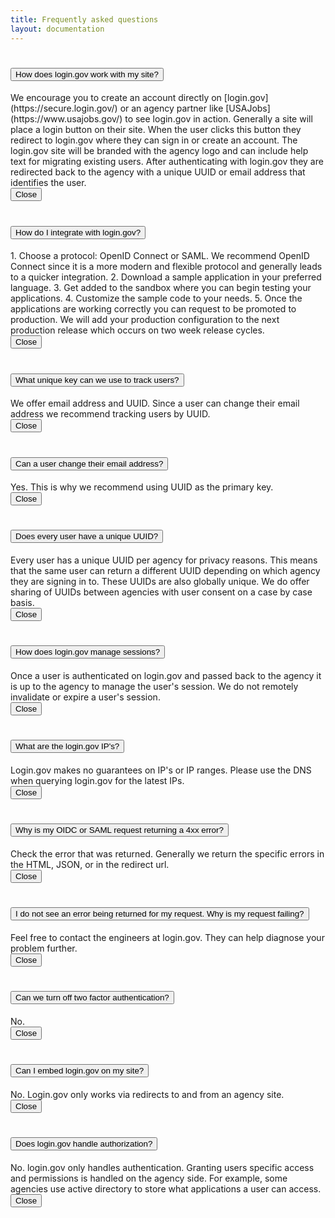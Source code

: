 ```yaml
---
title: Frequently asked questions
layout: documentation
---
```


<div class="usa-accordion usa-accordion-bordered" aria-multiselectable="true">

<h1 class="usa-accordion-heading">
<button class="usa-accordion-button" aria-controls="flow">
How does login.gov work with my site?
</button>
</h1>
<div id="flow" class="usa-accordion-container">
<div class="usa-accordion-content" markdown="1">
We encourage you to create an account directly on [login.gov](https://secure.login.gov/) or an agency partner like
[USAJobs](https://www.usajobs.gov/) to see login.gov in action.
Generally a site will place a login button on their site.  When the user clicks this button they redirect to login.gov
where they can sign in or create an account.  The login.gov site will be branded with the agency logo and can
include help text for migrating existing users.
After authenticating with login.gov they are redirected back to the agency with a unique UUID or email address that
identifies the user.
</div>
<button class="usa-accordion-close-button">Close</button>
</div>


<h1 class="usa-accordion-heading">
<button class="usa-accordion-button" aria-controls="programming">
How do I integrate with login.gov?
</button>
</h1>
<div id="programming" class="usa-accordion-container">
<div class="usa-accordion-content" markdown="1">
1. Choose a protocol: OpenID Connect or SAML.  We recommend OpenID Connect since it is a more modern and flexible
protocol and generally leads to a quicker integration.
2. Download a sample application in your preferred language.
3. Get added to the sandbox where you can begin testing your applications.
4. Customize the sample code to your needs.
5. Once the applications are working correctly you can request to be promoted to production.
We will add your production configuration to the next production release which occurs on two week release cycles.
</div>
<button class="usa-accordion-close-button">Close</button>
</div>


<h1 class="usa-accordion-heading">
<button class="usa-accordion-button" aria-controls="user-key">
What unique key can we use to track users?
</button>
</h1>
<div id="user-key" class="usa-accordion-container">
<div class="usa-accordion-content" markdown="1">
We offer email address and UUID.  Since a user can change their email address we recommend tracking users by UUID.
</div>
<button class="usa-accordion-close-button">Close</button>
</div>


<h1 class="usa-accordion-heading">
<button class="usa-accordion-button" aria-controls="email">
Can a user change their email address?
</button>
</h1>
<div id="email" class="usa-accordion-container">
<div class="usa-accordion-content" markdown="1">
Yes.  This is why we recommend using UUID as the primary key.
</div>
<button class="usa-accordion-close-button">Close</button>
</div>


<h1 class="usa-accordion-heading">
<button class="usa-accordion-button" aria-controls="uuid">
Does every user have a unique UUID?
</button>
</h1>
<div id="uuid" class="usa-accordion-container">
<div class="usa-accordion-content" markdown="1">
Every user has a unique UUID per agency for privacy reasons.  This means that the same user can return a different UUID depending on which agency they are signing in to.  These UUIDs are also globally unique.  We do offer sharing of UUIDs between agencies with user consent on a case by case basis.
</div>
<button class="usa-accordion-close-button">Close</button>
</div>


<h1 class="usa-accordion-heading">
<button class="usa-accordion-button" aria-controls="sessions">
How does login.gov manage sessions?
</button>
</h1>
<div id="sessions" class="usa-accordion-container">
<div class="usa-accordion-content" markdown="1">
Once a user is authenticated on login.gov and passed back to the agency it is up to the agency to manage the user's session.
We do not remotely invalidate or expire a user's session.
</div>
<button class="usa-accordion-close-button">Close</button>
</div>



<h1 class="usa-accordion-heading">
<button class="usa-accordion-button" aria-controls="ip-address">
What are the login.gov IP's?
</button>
</h1>
<div id="ip-address" class="usa-accordion-container">
<div class="usa-accordion-content" markdown="1">
Login.gov makes no guarantees on IP's or IP ranges.  Please use the DNS when querying login.gov for the latest IPs.
</div>
<button class="usa-accordion-close-button">Close</button>
</div>


<h1 class="usa-accordion-heading">
<button class="usa-accordion-button" aria-controls="4xx-error">
Why is my OIDC or SAML request returning a 4xx error?
</button>
</h1>
<div id="4xx-error" class="usa-accordion-container">
<div class="usa-accordion-content" markdown="1">
Check the error that was returned.  Generally we return the specific errors in the HTML, JSON, or in the redirect url.
</div>
<button class="usa-accordion-close-button">Close</button>
</div>


<h1 class="usa-accordion-heading">
<button class="usa-accordion-button" aria-controls="request-error">
I do not see an error being returned for my request. Why is my request failing?
</button>
</h1>
<div id="request-error" class="usa-accordion-container">
<div class="usa-accordion-content" markdown="1">
Feel free to contact the engineers at login.gov.  They can help diagnose your problem further.
</div>
<button class="usa-accordion-close-button">Close</button>
</div>


<h1 class="usa-accordion-heading">
<button class="usa-accordion-button" aria-controls="2fa">
Can we turn off two factor authentication?
</button>
</h1>
<div id="2fa" class="usa-accordion-container">
<div class="usa-accordion-content" markdown="1">
No.
</div>
<button class="usa-accordion-close-button">Close</button>
</div>


<h1 class="usa-accordion-heading">
<button class="usa-accordion-button" aria-controls="embed">
Can I embed login.gov on my site?
</button>
</h1>
<div id="embed" class="usa-accordion-container">
<div class="usa-accordion-content" markdown="1">
No.  Login.gov only works via redirects to and from an agency site.
</div>
<button class="usa-accordion-close-button">Close</button>
</div>


<h1 class="usa-accordion-heading">
<button class="usa-accordion-button" aria-controls="authorization">
Does login.gov handle authorization?
</button>
</h1>
<div id="authorization" class="usa-accordion-container">
<div class="usa-accordion-content" markdown="1">
No.  login.gov only handles authentication. Granting users specific access and permissions is handled on the agency side.  For example, some agencies use active directory to store what applications a user can access.
</div>
<button class="usa-accordion-close-button">Close</button>
</div>

</div>
